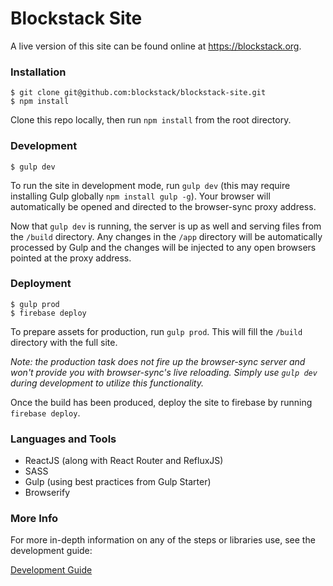 Blockstack Site
============

A live version of this site can be found online at https://blockstack.org.


### Installation

```
$ git clone git@github.com:blockstack/blockstack-site.git
$ npm install
```

Clone this repo locally, then run `npm install` from the root directory.

### Development

```
$ gulp dev
```

To run the site in development mode, run `gulp dev` (this may require installing Gulp globally `npm install gulp -g`). Your browser will automatically be opened and directed to the browser-sync proxy address.

Now that `gulp dev` is running, the server is up as well and serving files from the `/build` directory. Any changes in the `/app` directory will be automatically processed by Gulp and the changes will be injected to any open browsers pointed at the proxy address.

### Deployment

```
$ gulp prod
$ firebase deploy
```

To prepare assets for production, run `gulp prod`. This will fill the `/build` directory with the full site.

*Note: the production task does not fire up the browser-sync server and won't provide you with browser-sync's live reloading. Simply use `gulp dev` during development to utilize this functionality.*

Once the build has been produced, deploy the site to firebase by running `firebase deploy`.

### Languages and Tools

- ReactJS (along with React Router and RefluxJS)
- SASS
- Gulp (using best practices from Gulp Starter)
- Browserify

### More Info

For more in-depth information on any of the steps or libraries use, see the development guide:

[Development Guide](development.md)